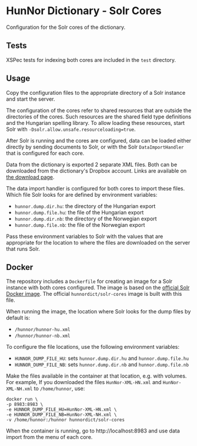 # HunNor Dictionary - Solr Cores

Configuration for the Solr cores of the dictionary.

## Tests

XSPec tests for indexing both cores are included in the `test` directory.

## Usage

Copy the configuration files to the appropriate directory of a Solr instance and start the server.

The configuration of the cores refer to shared resources that are outside the directories of the cores. Such resources are the shared field type definitions and the Hungarian spelling library. To allow loading these resources, start Solr with `-Dsolr.allow.unsafe.resourceloading=true`.

After Solr is running and the cores are configured, data can be loaded either directly by sending documents to Solr, or with the Solr `DataImportHandler` that is configured for each core.

Data from the dictionary is exported 2 separate XML files. Both can be downloaded from the dictionary's Dropbox account. Links are available on [the download page](https://dict.hunnor.net/about).

The data import handler is configured for both cores to import these files. Which file Solr looks for are defined by environment variables:

- `hunnor.dump.dir.hu`: the directory of the Hungarian export
- `hunnor.dump.file.hu`: the file of the Hungarian export
- `hunnor.dump.dir.nb`: the directory of the Norwegian export
- `hunnor.dump.file.nb`: the file of the Norwegian export

Pass these environment variables to Solr with the values that are appropriate for the location to where the files are downloaded on the server that runs Solr.

## Docker

The repository includes a `Dockerfile` for creating an image for a Solr instance with both cores configured. The image is based on the [official Solr Docker image](https://hub.docker.com/_/solr/). The official `hunnordict/solr-cores` image is built with this file.

When running the image, the location where Solr looks for the dump files by default is:

- `/hunnor/hunnor-hu.xml`
- `/hunnor/hunnor-nb.xml`

To configure the file locations, use the following environment variables:

- `HUNNOR_DUMP_FILE_HU`: sets `hunnor.dump.dir.hu` and `hunnor.dump.file.hu`
- `HUNNOR_DUMP_FILE_NB`: sets `hunnor.dump.dir.nb` and `hunnor.dump.file.nb`

Make the files available in the container at that location, e.g. with volumes. For example, If you downloaded the files `HunNor-XML-HN.xml` and `HunNor-XML-NH.xml` to `/home/hunnor`, use:

    docker run \
    -p 8983:8983 \
    -e HUNNOR_DUMP_FILE_HU=HunNor-XML-HN.xml \
    -e HUNNOR_DUMP_FILE_NB=HunNor-XML-NH.xml \
    -v /home/hunnor:/hunnor hunnordict/solr-cores

When the container is running, go to http://localhost:8983 and use data import from the menu of each core.
